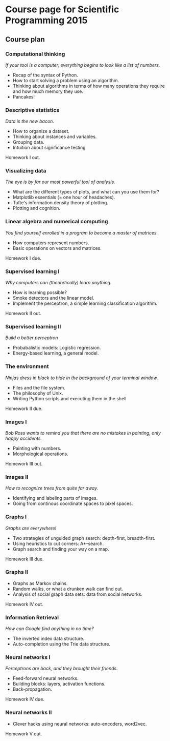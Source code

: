 # Course page for Scientific Programming 2015

## Course plan

### Computational thinking

*If your tool is a computer, everything begins to look like a list of numbers.*

- Recap of the syntax of Python. 
- How to start solving a problem using an algorithm.
- Thinking about algorithms in terms of how many operations they require and how much memory they use.
- Pancakes!

### Descriptive statistics

*Data is the new bacon.*

- How to organize a dataset. 
- Thinking about instances and variables.
- Grouping data.
- Intuition about significance testing

Homework I out.

### Visualizing data

*The eye is by far our most powerful tool of analysis.*

- What are the different types of plots, and what can you use them for? 
- Matplotlib essentials (= one hour of headaches).
- Tufte's information density theory of plotting.
- Plotting and cognition.

### Linear algebra and numerical computing

*You find yourself enrolled in a program to become a master of matrices.*

- How computers represent numbers. 
- Basic operations on vectors and matrices.

Homework I due.

### Supervised learning I

*Why computers can (theoretically) learn anything.*

- How is learning possible? 
- Smoke detectors and the linear model.
- Implement the perceptron, a simple learning classification algorithm.

Homework II out.

### Supervised learning II

*Build a better perceptron*

- Probabalistic models: Logistic regression.
- Energy-based learning, a general model. 

### The environment

*Ninjas dress in black to hide in the background of your terminal window.*

- Files and the file system. 
- The philosophy of Unix.
- Writing Python scripts and executing them in the shell

Homework II due.

### Images I

*Bob Ross wants to remind you that there are no mistakes in painting, only happy accidents.*

- Painting with numbers.
- Morphological operations.

Homework III out.

### Images II

*How to recognize trees from quite far away.*

- Identifying and labeling parts of images.
- Going from continous coordinate spaces to pixel spaces.

### Graphs I

*Graphs are everywhere!*

- Two strategies of unguided graph search: depth-first, breadth-first. 
- Using heuristics to cut corners: A\*-search.
- Graph search and finding your way on a map.

Homework III due.

### Graphs II

- Graphs as Markov chains. 
- Random walks, or what a drunken walk can find out. 
- Analysis of social graph data sets: data from social networks.

Homework IV out.

### Information Retrieval

*How can Google find anything in no time?*

- The inverted index data structure. 
- Auto-completion using the Trie data structure.

### Neural networks I

*Perceptrons are back, and they brought their friends.*

- Feed-forward neural networks.
- Building blocks: layers, activation functions.
- Back-propagation.

Homework IV due.

### Neural networks II

- Clever hacks using neural networks: auto-encoders, word2vec.

Homework V out.
